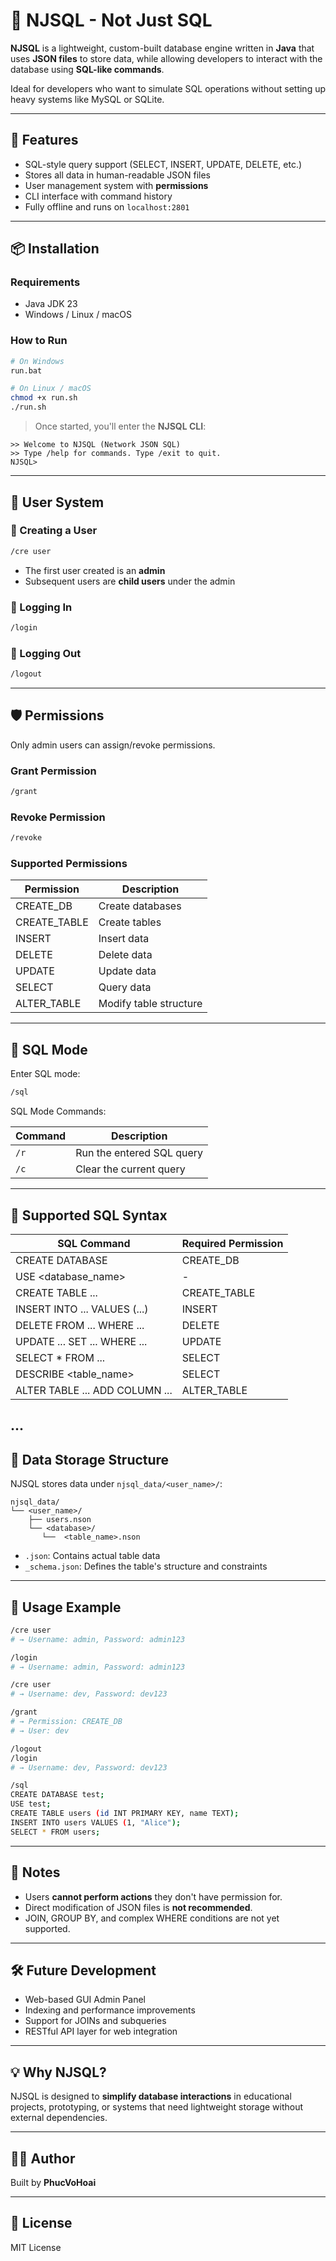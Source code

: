 # 📂 NJSQL - Not Just SQL

**NJSQL** is a lightweight, custom-built database engine written in **Java** that uses **JSON files** to store data, while allowing developers to interact with the database using **SQL-like commands**.

Ideal for developers who want to simulate SQL operations without setting up heavy systems like MySQL or SQLite.

---

## 🚀 Features

* SQL-style query support (SELECT, INSERT, UPDATE, DELETE, etc.)
* Stores all data in human-readable JSON files
* User management system with **permissions**
* CLI interface with command history
* Fully offline and runs on `localhost:2801`

---

## 📦 Installation

### Requirements

* Java JDK 23
* Windows / Linux / macOS

### How to Run

```bash
# On Windows
run.bat

# On Linux / macOS
chmod +x run.sh
./run.sh
```

> Once started, you'll enter the **NJSQL CLI**:

```
>> Welcome to NJSQL (Network JSON SQL)
>> Type /help for commands. Type /exit to quit.
NJSQL>
```

---

## 🔐 User System

### 👤 Creating a User

```bash
/cre user
```

* The first user created is an **admin**
* Subsequent users are **child users** under the admin

### 🔑 Logging In

```bash
/login
```

### 🚪 Logging Out

```bash
/logout
```

---

## 🛡️ Permissions

Only admin users can assign/revoke permissions.

### Grant Permission

```bash
/grant
```

### Revoke Permission

```bash
/revoke
```

### Supported Permissions

| Permission    | Description            |
| ------------- | ---------------------- |
| CREATE\_DB    | Create databases       |
| CREATE\_TABLE | Create tables          |
| INSERT        | Insert data            |
| DELETE        | Delete data            |
| UPDATE        | Update data            |
| SELECT        | Query data             |
| ALTER\_TABLE  | Modify table structure |

---

## 🧐 SQL Mode

Enter SQL mode:

```bash
/sql
```

SQL Mode Commands:

| Command | Description               |
| ------- | ------------------------- |
| `/r`    | Run the entered SQL query |
| `/c`    | Clear the current query   |

---

## 📜 Supported SQL Syntax

| SQL Command                    | Required Permission |
| ------------------------------ | ------------------- |
| CREATE DATABASE <name>         | CREATE\_DB          |
| USE \<database\_name>          | -                   |
| CREATE TABLE ...               | CREATE\_TABLE       |
| INSERT INTO ... VALUES (...)   | INSERT              |
| DELETE FROM ... WHERE ...      | DELETE              |
| UPDATE ... SET ... WHERE ...   | UPDATE              |
| SELECT \* FROM ...             | SELECT              |
| DESCRIBE \<table\_name>        | SELECT              |
| ALTER TABLE ... ADD COLUMN ... | ALTER\_TABLE        |
...
---

## 📂 Data Storage Structure

NJSQL stores data under `njsql_data/<user_name>/`:

```
njsql_data/
└── <user_name>/
    ├── users.nson
    └── <database>/
       └──  <table_name>.nson
```

* `.json`: Contains actual table data
* `_schema.json`: Defines the table's structure and constraints

---

## 🧪 Usage Example

```bash
/cre user
# → Username: admin, Password: admin123

/login
# → Username: admin, Password: admin123

/cre user
# → Username: dev, Password: dev123

/grant
# → Permission: CREATE_DB
# → User: dev

/logout
/login
# → Username: dev, Password: dev123

/sql
CREATE DATABASE test;
USE test;
CREATE TABLE users (id INT PRIMARY KEY, name TEXT);
INSERT INTO users VALUES (1, "Alice");
SELECT * FROM users;
```

---

## 📝 Notes

* Users **cannot perform actions** they don't have permission for.
* Direct modification of JSON files is **not recommended**.
* JOIN, GROUP BY, and complex WHERE conditions are not yet supported.

---

## 🛠️ Future Development

* Web-based GUI Admin Panel
* Indexing and performance improvements
* Support for JOINs and subqueries
* RESTful API layer for web integration

---

## 💡 Why NJSQL?

NJSQL is designed to **simplify database interactions** in educational projects, prototyping, or systems that need lightweight storage without external dependencies.

---

## 👨‍💻 Author

Built by **PhucVoHoai**

---

## 📜 License

MIT License
